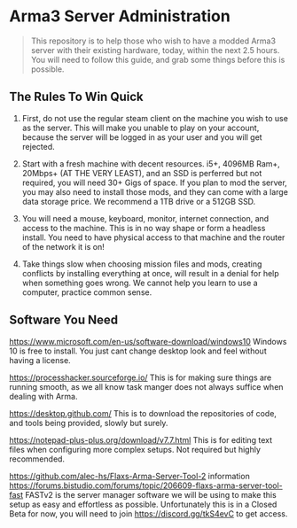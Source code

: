 # Arma3 Server Administration

> This repository is to help those who wish to have a modded Arma3 server with their existing hardware, today, within the next 2.5 hours.
> You will need to follow this guide, and grab some things before this is possible.

## The Rules To Win Quick

1) First, do not use the regular steam client on the machine you wish to use as the server. This will make you unable to play on your account, because the server will be logged in as your user and you will get rejected.

2) Start with a fresh machine with decent resources. i5+, 4096MB Ram+, 20Mbps+ (AT THE VERY LEAST), and an SSD is perferred but not required, you will need 30+ Gigs of space. If you plan to mod the server, you may also need to install those mods, and they can come with a large data storage price. We recommend a 1TB drive or a 512GB SSD.

3) You will need a mouse, keyboard, monitor, internet connection, and access to the machine. This is in no way shape or form a headless install. You need to have physical access to that machine and the router of the network it is on!

4) Take things slow when choosing mission files and mods, creating conflicts by installing everything at once, will result in a denial for help when something goes wrong. We cannot help you learn to use a computer, practice common sense.

## Software You Need

https://www.microsoft.com/en-us/software-download/windows10
Windows 10 is free to install. You just cant change desktop look and feel without having a license.

https://processhacker.sourceforge.io/
This is for making sure things are running smooth, as we all know task manger does not always suffice when dealing with Arma.

https://desktop.github.com/
This is to download the repositories of code, and tools being provided, slowly but surely.

https://notepad-plus-plus.org/download/v7.7.html
This is for editing text files when configuring more complex setups. Not required but highly recommended.

https://github.com/alec-hs/Flaxs-Arma-Server-Tool-2 information https://forums.bistudio.com/forums/topic/206609-flaxs-arma-server-tool-fast
FASTv2 is the server manager software we will be using to make this setup as easy and effortless as possible.
Unfortunately this is in a Closed Beta for now, you will need to join https://discord.gg/tkS4evC to get access.
